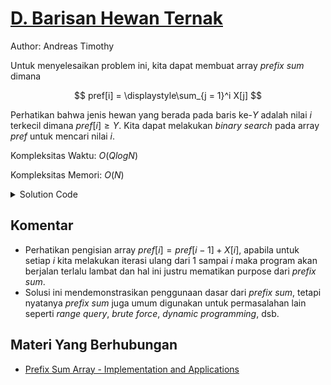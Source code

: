 # [D. Barisan Hewan Ternak](https://tlx.toki.id/courses/competitive/chapters/05/problems/D)

Author: Andreas Timothy

Untuk menyelesaikan problem ini, kita dapat membuat array _prefix sum_ dimana

$$
pref[i] = \displaystyle\sum_{j = 1}^i X[j]
$$

Perhatikan bahwa jenis hewan yang berada pada baris ke-$Y$ adalah nilai $i$ terkecil dimana $pref[i] \geq Y$. Kita dapat melakukan _binary search_ pada array $pref$ untuk mencari nilai $i$.

Kompleksitas Waktu: $O(Q log N)$

Kompleksitas Memori: $O(N)$

<details>
  <summary>Solution Code</summary>

```c++
#include <bits/stdc++.h>
using namespace std;

const int maxn = 1e5 + 5;
int n, x, pref[maxn], q, ki, ka, mid, res, y;

int main() {
  cin >> n;
  for (int i = 1; i <= n; i++) {
    cin >> x;
    pref[i] = pref[i - 1] + x;
  }
  cin >> q;
  while (q--) {
    cin >> y;
    ki = 1, ka = n;
    while (ki <= ka) {
      mid = (ki + ka) / 2;
      if (pref[mid] >= y)
        res = mid, ka = mid - 1;
      else
        ki = mid + 1;
    }
    cout << res << '\n';
  }
}
```

</details>

## Komentar

- Perhatikan pengisian array $pref[i] = pref[i - 1] + X[i]$, apabila untuk setiap $i$ kita melakukan iterasi ulang dari $1$ sampai $i$ maka program akan berjalan terlalu lambat dan hal ini justru mematikan purpose dari _prefix sum_.
- Solusi ini mendemonstrasikan penggunaan dasar dari _prefix sum_, tetapi nyatanya _prefix sum_ juga umum digunakan untuk permasalahan lain seperti _range query_, _brute force_, _dynamic programming_, dsb.

## Materi Yang Berhubungan

- [Prefix Sum Array - Implementation and Applications](https://www.geeksforgeeks.org/prefix-sum-array-implementation-applications-competitive-programming/)
